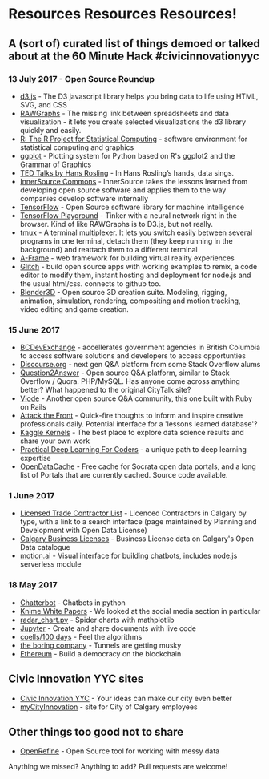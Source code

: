 # Resources Resources Resources!

## A (sort of) curated list of things demoed or talked about at the 60 Minute Hack #civicinnovationyyc

### 13 July 2017 - Open Source Roundup

- [d3.js](https://d3js.org) - The D3 javascript library helps you bring data to life using HTML, SVG, and CSS
- [RAWGraphs](http://rawgraphs.io) - The missing link between spreadsheets and data visualization - it lets you create selected visualizations the d3 library quickly and easily.
- [R: The R Project for Statistical Computing](https://www.r-project.org) - software environment for statistical computing and graphics
- [ggplot](http://ggplot.yhathq.com) - Plotting system for Python based on R's ggplot2 and the Grammar of Graphics
- [TED Talks by Hans Rosling](https://www.ted.com/speakers/hans_rosling) - In Hans Rosling’s hands, data sings.
- [InnerSource Commons](https://paypal.github.io/InnerSourceCommons) - InnerSource takes the lessons learned from developing open source software and applies them to the way companies develop software internally
- [TensorFlow](https://www.tensorflow.org) - Open Source software library for machine intelligence
- [TensorFlow Playground](https://playground.tensorflow.org) - Tinker with a neural network right in the browser. Kind of like RAWGraphs is to D3.js, but not really.
- [tmux](https://github.com/tmux/tmux/wiki) - A terminal multiplexer. It lets you switch easily between several programs in one terminal, detach them (they keep running in the background) and reattach them to a different terminal
- [A-Frame](https://a-frame.io/) - web framework for building virtual reality experiences
- [Glitch](https://glitch.com/) - build open source apps with working examples to remix, a code editor to modify them, instant hosting and deployment for node.js and the usual html/css. connects to github too.
- [Blender3D](https://www.blender.org/) - Open source 3D creation suite. Modeling, rigging, animation, simulation, rendering, compositing and motion tracking, video editing and game creation.

### 15 June 2017

- [BCDevExchange](https://bcdevexchange.org/) - accellerates government agencies in British Columbia to access software solutions and developers to access opportunties
- [Discourse.org](http://www.discourse.org/) - next gen Q&A platform from some Stack Overflow alums
- [Question2Answer](http://www.question2answer.org/) - Open source Q&A platform, similar to Stack Overflow / Quora. PHP/MySQL. Has anyone come across anything better? What happened to the original CityTalk site?
- [Viode](http://viode.github.io/) - Another open source Q&A community, this one built with Ruby on Rails
- [Attack the Front](http://attackthefront.com) - Quick-fire thoughts to inform and inspire creative professionals daily. Potential interface for a 'lessons learned database'?
- [Kaggle Kernels](https://www.kaggle.com/kernels) - The best place to explore data science results and share your own work
- [Practical Deep Learning For Coders](http://course.fast.ai/) - a unique path to deep learning expertise
- [OpenDataCache](http://www.opendatacache.com/) - Free cache for Socrata open data portals, and a long list of Portals that are currently cached. Source code available.

### 1 June 2017

- [Licensed Trade Contractor List](https://dbaservices.calgary.ca/publicinq/Default.aspx?PossePresentation=LicensedTradeContractorsSel&PosseObjectId=124631268) - Licenced Contractors in Calgary by type, with a link to a search interface (page maintained by Planning and Development with Open Data License)
- [Calgary Business Licenses](https://data.calgary.ca/Business-and-Economic-Activity/Calgary-Business-Licenses/vdjc-pybd) - Business License data on Calgary's Open Data catalogue
- [motion.ai](https://www.motion.ai/) - Visual interface for building chatbots, includes node.js serverless module


### 18 May 2017

- [Chatterbot](https://github.com/gunthercox/ChatterBot) - Chatbots in python
- [Knime White Papers](https://www.knime.org/white-papers) - We looked at the social media section in particular
- [radar_chart.py](https://matplotlib.org/examples/api/radar_chart.html) - Spider charts with mathplotlib
- [Jupyter](http://jupyter.org/) - Create and share documents with live code
- [coells/100 days](https://github.com/coells/100days) - Feel the algorithms
- [the boring company](https://www.boringcompany.com/) - Tunnels are getting musky
- [Ethereum](https://www.ethereum.org/) - Build a democracy on the blockchain

## Civic Innovation YYC sites
- [Civic Innovation YYC](https://innovation.calgary.ca) - Your ideas can make our city even better
- [myCityInnovation](https://mycityinnovation.calgary.ca) - site for City of Calgary employees

## Other things too good not to share

- [OpenRefine](http://openrefine.org/) - Open Source tool for working with messy data

Anything we missed? Anything to add? Pull requests are welcome!
